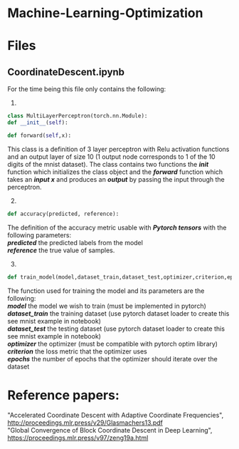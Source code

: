 # Machine-Learning-Optimization

# Files

## CoordinateDescent.ipynb

For the time being this file only contains the following:

1.
```python
class MultiLayerPerceptron(torch.nn.Module):
def __init__(self):

def forward(self,x):
```
This class is a definition of 3 layer perceptron with Relu activation functions and an output layer of size 10 (1 output node corresponds to 1 of the 10 digits of the mnist dataset). The class contains two functions the ***init*** function which initializes the class object and the ***forward*** function which takes an ***input x*** and produces an ***output*** by passing the input through the perceptron.

2. 
```python
def accuracy(predicted, reference):
```
The definition of the accuracy metric usable with ***Pytorch tensors*** with the following parameters:<br>
***predicted*** the predicted labels from the model<br>
***reference*** the true value of samples.

3.
```python
def train_model(model,dataset_train,dataset_test,optimizer,criterion,epochs):
```
The function used for training the model and its parameters are the following:<br>
***model*** the model we wish to train (must be implemented in pytorch)<br>
***dataset_train*** the training dataset (use pytorch dataset loader to create this see mnist example in notebook)<br>
***dataset_test*** the testing dataset (use pytorch dataset loader to create this see mnist example in notebook)<br>
***optimizer*** the optimizer (must be compatible with pytorch optim library)<br>
***criterion*** the loss metric that the optimizer uses<br>
***epochs*** the number of epochs that the optimizer should iterate over the dataset

# Reference papers:

"Accelerated Coordinate Descent with Adaptive Coordinate Frequencies", http://proceedings.mlr.press/v29/Glasmachers13.pdf <br />
"Global Convergence of Block Coordinate Descent in Deep Learning", https://proceedings.mlr.press/v97/zeng19a.html <br />

